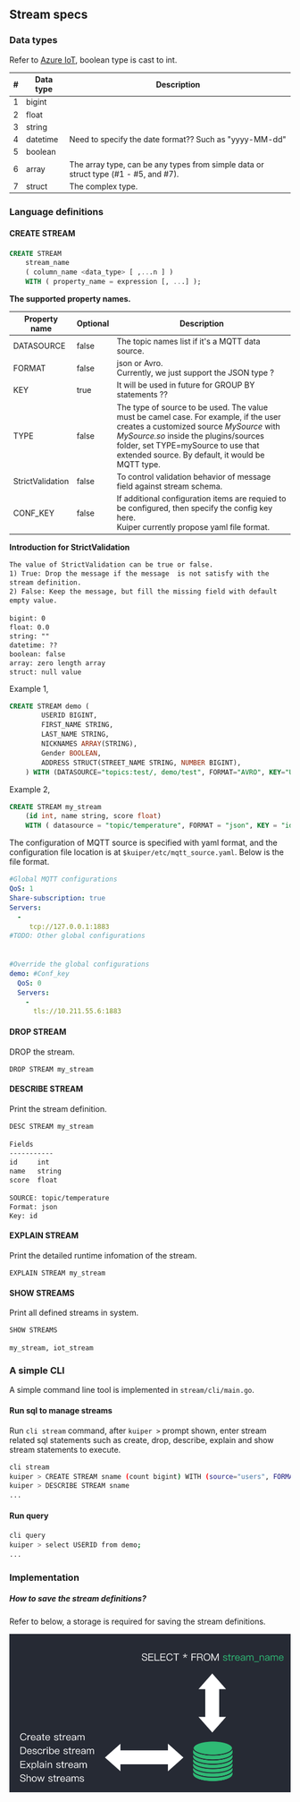 ## Stream specs 


### Data types

Refer to [Azure IoT](https://docs.microsoft.com/en-us/stream-analytics-query/data-types-azure-stream-analytics), boolean type is cast to int.

| #    | Data type | Description                                                  |
| ---- | --------- | ------------------------------------------------------------ |
| 1    | bigint    |                                                              |
| 2    | float     |                                                              |
| 3    | string    |                                                              |
| 4    | datetime  | Need to specify the date format?? Such as "yyyy-MM-dd"       |
| 5    | boolean   |                                                              |
| 6    | array     | The array type, can be any types from simple data or struct type (#1 - #5, and #7). |
| 7    | struct    | The complex type.                                            |



### Language definitions

#### CREATE STREAM

```sql
CREATE STREAM   
    stream_name   
    ( column_name <data_type> [ ,...n ] )
    WITH ( property_name = expression [, ...] );
```

**The supported property names.**

| Property name | Optional | Description                                                  |
| ------------- | -------- | ------------------------------------------------------------ |
| DATASOURCE | false    | The topic names list if it's a MQTT data source. |
| FORMAT        | false    | json or Avro.<br />Currently, we just support the JSON type ? |
| KEY           | true     | It will be used in future for GROUP BY statements ??         |
| TYPE     | false    | The type of source to be used. The value must be camel case. For example, if the user creates a customized source _MySource_ with _MySource.so_ inside the plugins/sources folder, set TYPE=mySource to use that extended source. By default, it would be MQTT type. |
| StrictValidation     | false    | To control validation behavior of message field against stream schema. |
| CONF_KEY | false | If additional configuration items are requied to be configured, then specify the config key here.<br />Kuiper currently propose yaml file format. |

**Introduction for StrictValidation**

``` 
The value of StrictValidation can be true or false.
1) True: Drop the message if the message  is not satisfy with the stream definition.
2) False: Keep the message, but fill the missing field with default empty value.

bigint: 0
float: 0.0
string: ""
datetime: ??
boolean: false
array: zero length array
struct: null value
```

Example 1,

```sql
CREATE STREAM demo (
		USERID BIGINT,
		FIRST_NAME STRING,
		LAST_NAME STRING,
		NICKNAMES ARRAY(STRING),
		Gender BOOLEAN,
		ADDRESS STRUCT(STREET_NAME STRING, NUMBER BIGINT),
	) WITH (DATASOURCE="topics:test/, demo/test", FORMAT="AVRO", KEY="USERID", CONF_KEY="democonf");
```



Example 2,

```sql
CREATE STREAM my_stream   
    (id int, name string, score float)
    WITH ( datasource = "topic/temperature", FORMAT = "json", KEY = "id");
```



The configuration of MQTT source is specified with yaml format, and the configuration file location is at ``$kuiper/etc/mqtt_source.yaml``.  Below is the file format.

```yaml
#Global MQTT configurations
QoS: 1
Share-subscription: true
Servers:
  - 
     tcp://127.0.0.1:1883
#TODO: Other global configurations


#Override the global configurations
demo: #Conf_key
  QoS: 0
  Servers:
    - 
      tls://10.211.55.6:1883


```

#### DROP STREAM

DROP the stream.

```
DROP STREAM my_stream
```

#### DESCRIBE STREAM

Print the stream definition.

```
DESC STREAM my_stream

Fields
-----------
id     int
name   string
score  float

SOURCE: topic/temperature
Format: json
Key: id
```

#### EXPLAIN STREAM

Print the detailed runtime infomation of the stream.

```
EXPLAIN STREAM my_stream
```

#### SHOW STREAMS

Print all defined streams in system.

```
SHOW STREAMS

my_stream, iot_stream
```



### A simple CLI

A simple command line tool is implemented in ``stream/cli/main.go``. 

#### Run sql to manage streams

Run `cli stream` command, after `kuiper >` prompt shown, enter stream related sql statements such as create, drop, describe, explain and show stream statements to execute.

```bash
cli stream
kuiper > CREATE STREAM sname (count bigint) WITH (source="users", FORMAT="AVRO", KEY="USERID")
kuiper > DESCRIBE STREAM sname
...
```


#### Run query

```bash
cli query
kuiper > select USERID from demo;
...
```



### Implementation

##### How to save the stream definitions?

Refer to below, a storage is required for saving the stream definitions.

![stream_storage](resources/stream_storage.png)

